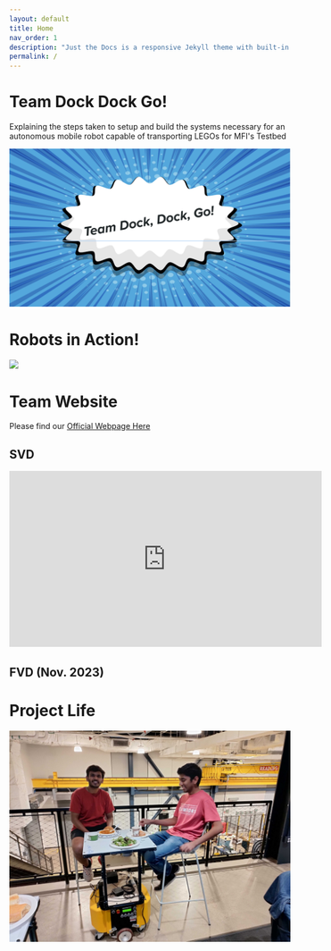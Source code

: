 ```yaml
---
layout: default
title: Home
nav_order: 1
description: "Just the Docs is a responsive Jekyll theme with built-in search that is easily customizable and hosted on GitHub Pages."
permalink: /
---
```


# Team Dock Dock Go!

Explaining the steps taken to setup and build the systems necessary for an autonomous
mobile robot capable of transporting LEGOs for MFI's Testbed

![](/images/team-logo.png)

# Robots in Action!

![](/images/dock_undock.gif)

# Team Website

Please find our [Official Webpage Here](https://mrsdprojects.ri.cmu.edu/2023teamh/) 

## SVD

<iframe width="560" height="315" src="https://www.youtube.com/embed/T0qUSdnG7XM?si=wJke8Ij1X7ki77Gm" title="YouTube video player" frameborder="0" allow="accelerometer; autoplay; clipboard-write; encrypted-media; gyroscope; picture-in-picture; web-share" allowfullscreen></iframe>

## FVD (Nov. 2023)

# Project Life

![](/images/robot_bringup/robot-dining.jpg)